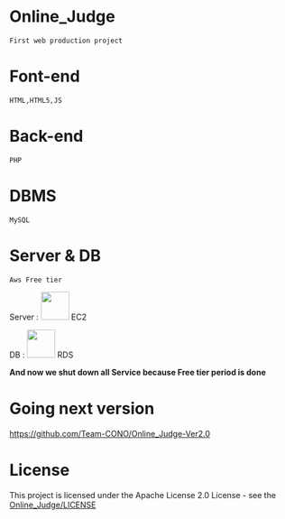# Online_Judge
    First web production project
# Font-end
    HTML,HTML5,JS
# Back-end
    PHP
# DBMS
    MySQL
# Server & DB
    Aws Free tier
Server : <img src="https://user-images.githubusercontent.com/33346331/66413451-5f523c00-ea32-11e9-955d-7b4efddd8bf6.png" width="50" height="50"/>
EC2

DB : <img src="https://user-images.githubusercontent.com/33346331/66413452-5f523c00-ea32-11e9-92f4-1bd5656c9010.png" width="50" height="50"/>
RDS

<b>And now we shut down all Service because Free tier period is done</b>

# Going next version
https://github.com/Team-CONO/Online_Judge-Ver2.0

# License
This project is licensed under the Apache License 2.0 License - see the [Online_Judge/LICENSE](LICENSE)
